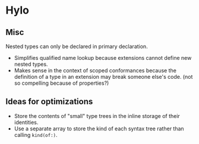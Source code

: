 # Hylo

## Misc

Nested types can only be declared in primary declaration.
- Simplifies qualified name lookup because extensions cannot define new nested types.
- Makes sense in the context of scoped conformances because the definition of a type in an extension may break someone else's code. (not so compelling because of properties?)

## Ideas for optimizations

- Store the contents of "small" type trees in the inline storage of their identities.
- Use a separate array to store the kind of each syntax tree rather than calling `kind(of:)`.
